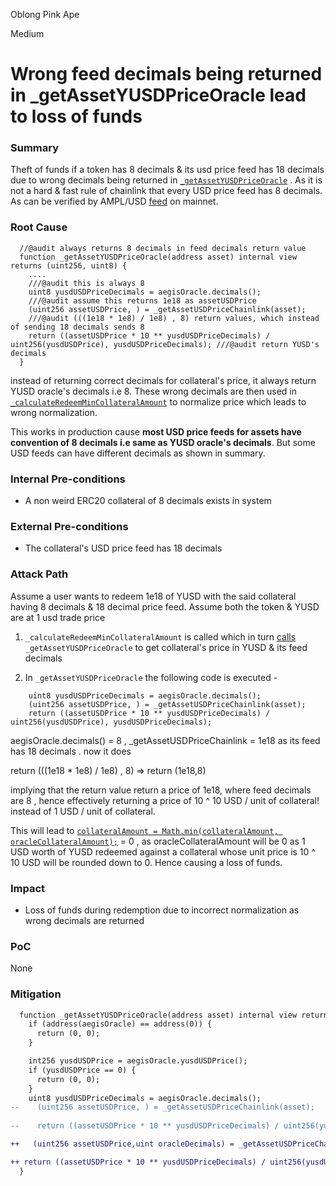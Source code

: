 Oblong Pink Ape

Medium

# Wrong feed decimals being returned in _getAssetYUSDPriceOracle lead to loss of funds

### Summary 
Theft of funds if a token has 8 decimals & its usd price feed has 18 decimals due to wrong decimals being returned in [`_getAssetYUSDPriceOracle`](https://github.com/sherlock-audit/2025-04-aegis-op-grant/blob/4aceb235db96b2299bb95ebf16e83a24f987bf3e/aegis-contracts/contracts/AegisMinting.sol#L826-L829) . As it is not a hard & fast rule of chainlink that every USD price feed has 8 decimals. As can be verified by AMPL/USD [feed](https://etherscan.io/address/0xe20CA8D7546932360e37E9D72c1a47334af57706)
on mainnet.
### Root Cause
```solidity
  //@audit always returns 8 decimals in feed decimals return value
  function _getAssetYUSDPriceOracle(address asset) internal view returns (uint256, uint8) {
	....
    ///@audit this is always 8
    uint8 yusdUSDPriceDecimals = aegisOracle.decimals();
    ///@audit assume this returns 1e18 as assetUSDPrice
    (uint256 assetUSDPrice, ) = _getAssetUSDPriceChainlink(asset);
    ///@audit (((1e18 * 1e8) / 1e8) , 8) return values, which instead of sending 18 decimals sends 8 
    return ((assetUSDPrice * 10 ** yusdUSDPriceDecimals) / uint256(yusdUSDPrice), yusdUSDPriceDecimals); ///@audit return YUSD's decimals
  }
```
instead of returning correct decimals for collateral's price, it always return YUSD oracle's decimals i.e 8. These wrong decimals are then used in [`_calculateRedeemMinCollateralAmount`](https://github.com/sherlock-audit/2025-04-aegis-op-grant/blob/4aceb235db96b2299bb95ebf16e83a24f987bf3e/aegis-contracts/contracts/AegisMinting.sol#L770-L779) to normalize price which leads to wrong normalization.

This works in production cause **most USD price feeds for assets have convention of 8 decimals i.e same as YUSD oracle's decimals**. But some USD feeds can have different decimals as shown in summary.
### Internal Pre-conditions

- A non weird ERC20 collateral of 8 decimals exists in system

### External Pre-conditions

- The collateral's USD price feed has 18 decimals

### Attack Path

Assume a user wants to redeem 1e18 of YUSD with the said collateral having 8 decimals & 18 decimal price feed. Assume both the token & YUSD are at 1 usd trade price

1. `_calculateRedeemMinCollateralAmount` is called which in turn [calls](https://github.com/sherlock-audit/2025-04-aegis-op-grant/blob/4aceb235db96b2299bb95ebf16e83a24f987bf3e/aegis-contracts/contracts/AegisMinting.sol#L770) `_getAssetYUSDPriceOracle` to get collateral's price in YUSD & its feed decimals

2.  In `_getAssetYUSDPriceOracle` the following code is executed - 
```solidity
    uint8 yusdUSDPriceDecimals = aegisOracle.decimals();
    (uint256 assetUSDPrice, ) = _getAssetUSDPriceChainlink(asset);
    return ((assetUSDPrice * 10 ** yusdUSDPriceDecimals) / uint256(yusdUSDPrice), yusdUSDPriceDecimals);
```

aegisOracle.decimals() = 8 , \_getAssetUSDPriceChainlink = 1e18 as its feed has 18 decimals . now it does 

return (((1e18 * 1e8) / 1e8) , 8) => return (1e18,8)

implying that the return value return a price of 1e18, where feed decimals are 8 , hence effectively returning a price of 10 ^ 10 USD /  unit of collateral! instead of 1 USD / unit of collateral. 

This will lead to [`collateralAmount = Math.min(collateralAmount, oracleCollateralAmount);`](https://github.com/sherlock-audit/2025-04-aegis-op-grant/blob/4aceb235db96b2299bb95ebf16e83a24f987bf3e/aegis-contracts/contracts/AegisMinting.sol#L779)  = 0 , as oracleCollateralAmount will be 0 as 1 USD worth of YUSD redeemed against a collateral whose unit price is 10 ^ 10 USD will be rounded down to 0. Hence causing a loss of funds.

### Impact

- Loss of funds during redemption due to incorrect normalization as wrong decimals are returned
### PoC

None 

### Mitigation

```diff
  function _getAssetYUSDPriceOracle(address asset) internal view returns (uint256, uint8) {
    if (address(aegisOracle) == address(0)) {
      return (0, 0);
    }

    int256 yusdUSDPrice = aegisOracle.yusdUSDPrice();
    if (yusdUSDPrice == 0) {
      return (0, 0);
    }
    uint8 yusdUSDPriceDecimals = aegisOracle.decimals();
--    (uint256 assetUSDPrice, ) = _getAssetUSDPriceChainlink(asset);
	
--    return ((assetUSDPrice * 10 ** yusdUSDPriceDecimals) / uint256(yusdUSDPrice), yusdUSDPriceDecimals);

++   (uint256 assetUSDPrice,uint oracleDecimals) = _getAssetUSDPriceChainlink(asset);

++ return ((assetUSDPrice * 10 ** yusdUSDPriceDecimals) / uint256(yusdUSDPrice), oracleDecimals);
  }
```